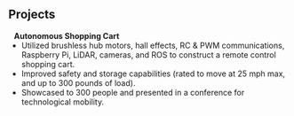 ## Projects

<h4 style="margin:0 10px 0;">Autonomous Shopping Cart</h4>

<ul style="margin:0 0 5px;">
 <li><autocolor>Utilized brushless hub motors, hall effects, RC & PWM communications, Raspberry Pi, LiDAR, cameras, and ROS to construct a remote control shopping cart.</autocolor></li>
 <li><autocolor>Improved safety and storage capabilities (rated to move at 25 mph max, and up to 300 pounds of load).</autocolor></li>
 <li><autocolor>Showcased to 300 people and presented in a conference for technological mobility.</autocolor></li>

</ul>
